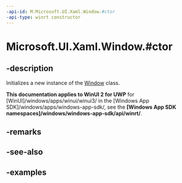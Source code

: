 ```yaml
---
-api-id: M:Microsoft.UI.Xaml.Window.#ctor
-api-type: winrt constructor
---
```


# Microsoft.UI.Xaml.Window.#ctor

<!--
public Window ();
-->

## -description

Initializes a new instance of the [Window](window.md) class.

**This documentation applies to WinUI 2 for UWP** for [WinUI]/windows/apps/winui/winui3/ in the [Windows App SDK]/windows/apps/windows-app-sdk/, see the **[Windows App SDK namespaces]/windows/windows-app-sdk/api/winrt/**.

## -remarks

## -see-also

## -examples
